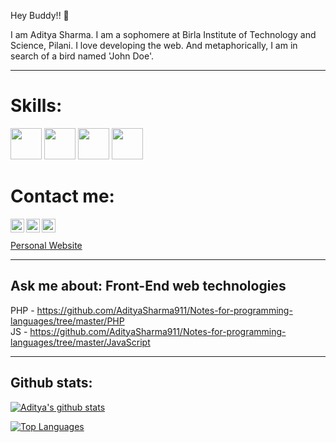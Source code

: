Hey Buddy!! 👋

I am Aditya Sharma. I am a sophomere at Birla Institute of Technology and Science, Pilani. I love developing the web. And metaphorically, I am in search of a bird named 'John Doe'.<hr>

# Skills:

<a href="#"><img height="50" src="https://www.vectorlogo.zone/logos/javascript/javascript-ar21.svg"></a>
<a href="#"><img height="50" src="https://www.vectorlogo.zone/logos/python/python-icon.svg"></a>
<a href="#"><img height="50" src="https://www.vectorlogo.zone/logos/reactjs/reactjs-icon.svg"></a>
<a href="#"><img height="50" src="https://www.vectorlogo.zone/logos/getbootstrap/getbootstrap-icon.svg"></a>

# Contact me:
[<img align="left" alt="Aditya | Twitter" width="22px" src="https://cdn.jsdelivr.net/npm/simple-icons@v3/icons/twitter.svg" />][twitter]
[<img align="left" alt="Aditya | LinkedIn" width="22px" src="https://cdn.jsdelivr.net/npm/simple-icons@v3/icons/linkedin.svg" />][linkedin]
[<img align="left" alt="Aditya | Instagram" width="22px" src="https://cdn.jsdelivr.net/npm/simple-icons@v3/icons/instagram.svg" />][instagram] <br><br>
<a href="http://helloaditya.bss.design/" target="_blank"> Personal Website </a>
<hr>
  
   ## Ask me about: Front-End web technologies<br>
   PHP - https://github.com/AdityaSharma911/Notes-for-programming-languages/tree/master/PHP <br>
   JS - https://github.com/AdityaSharma911/Notes-for-programming-languages/tree/master/JavaScript
   <hr>
   
   ## Github stats:<br>
  
   [![Aditya's github stats](https://github-readme-stats.vercel.app/api?username=AdityaSharma911&count_private=true&show_icons=true&theme=tokyonight)](https://github.com/AdityaSharma911/github-readme-stats)
   
   [![Top Languages](https://github-readme-stats.vercel.app/api/top-langs/?username=AdityaSharma911&layout=compact)](https://github.com/anuraghazra/github-readme-stats)

[Personal website]: https://helloaditya.bss.design/
[twitter]: https://twitter.com/AdityaSharma_91
[instagram]: https://www.instagram.com/aditya.sharma1.0/
[linkedin]: www.linkedin.com/in/adityasharma9
<br />

